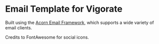 # Email Template for Vigorate
Built using the [Acorn Email Framework](https://github.com/ThemeMountain/acorn), which supports a wide variety of email clients.

Credits to FontAwesome for social icons.
